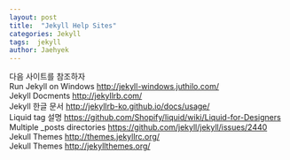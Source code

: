 ```yaml
---
layout: post
title:  "Jekyll Help Sites"
categories: Jekyll
tags:  jekyll
author: Jaehyek
---
```


다음 사이트를 참조하자  
Run Jekyll on Windows <http://jekyll-windows.juthilo.com/>  
Jekyll Docments <http://jekyllrb.com/>  
Jekyll 한글 문서 <http://jekyllrb-ko.github.io/docs/usage/>   
Liquid tag 설명 <https://github.com/Shopify/liquid/wiki/Liquid-for-Designers>  
Multiple _posts directories <https://github.com/jekyll/jekyll/issues/2440>  
Jekull Themes <http://themes.jekyllrc.org/>  
Jekull Themes <http://jekyllthemes.org/>
